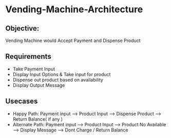 # Vending-Machine-Architecture
## Objective:
   Vending Machine would Accept Payment and Dispense Product
## Requirements
   - Take Payment Input
   - Display Input Options & Take input for product
   - Dispense out product based on availability
   - Display Output Message
## Usecases
   - Happy Path: Payment input --> Product Input --> Dispense Product --> Return Balance( if any )
   - Alternate Path: Payment input --> Product Input --> Product No Available --> Display Message --> Dont Charge / Return Balance  

